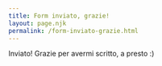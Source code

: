 ```yaml
---
title: Form inviato, grazie!
layout: page.njk
permalink: /form-inviato-grazie.html
---
```

Inviato! Grazie per avermi scritto, a presto :)
